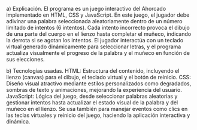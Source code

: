 a) Explicación. 
El programa es un juego interactivo del Ahorcado implementado en HTML, CSS y JavaScript. En este juego, el jugador debe adivinar una palabra seleccionada aleatoriamente dentro de un número limitado de intentos (6 intentos). Cada intento incorrecto provoca el dibujo de una parte del cuerpo en el lienzo hasta completar el muñeco, indicando la derrota si se agotan los intentos. El jugador interactúa con un teclado virtual generado dinámicamente para seleccionar letras, y el programa actualiza visualmente el progreso de la palabra y el muñeco en función de sus elecciones.

b) Tecnologías usadas. 
HTML: Estructura del contenido, incluyendo el lienzo (canvas) para el dibujo, el teclado virtual y el botón de reinicio.
CSS: Diseño visual atractivo mediante estilos personalizados como degradados, sombras de texto y animaciones, mejorando la experiencia del usuario.
JavaScript: Lógica del juego, desde seleccionar palabras aleatorias y gestionar intentos hasta actualizar el estado visual de la palabra y del muñeco en el lienzo. Se usa también para manejar eventos como clics en las teclas virtuales y reinicio del juego, haciendo la aplicación interactiva y dinámica.
